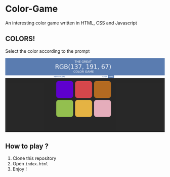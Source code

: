 # Color-Game
An interesting color game written in HTML, CSS and Javascript



## COLORS!

Select the color according to the prompt 

![game](thumbs/game.png)



## How to play ?

1. Clone this repository
2. Open ```index.html```
3. Enjoy !
